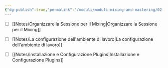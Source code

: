 ```yaml
---
{"dg-publish":true,"permalink":"/moduli/moduli-mixing-and-mastering/02-modulo-organizzazione-e-settaggio/"}
---
```





- [ ] [[Notes/Organizzare la Sessione per il Mixing\|Organizzare la Sessione per il Mixing]]
- [ ] [[Notes/La configurazione dell'ambiente di lavoro\|La configurazione dell'ambiente di lavoro]]
- [ ] [[Notes/Installazione e Configurazione Plugins\|Installazione e Configurazione Plugins]]


